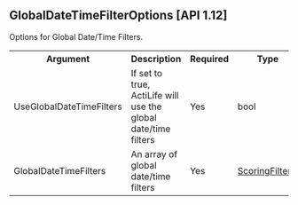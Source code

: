 ## GlobalDateTimeFilterOptions [API 1.12]

Options for Global Date/Time Filters.

<table>
  <tr>
    <th>Argument</th>
    <th>Description</th>
    <th>Required</th>
    <th>Type</th>
  </tr>
  <tr>
    <td>UseGlobalDateTimeFilters</td>
    <td>If set to true, ActiLife will use the global date/time filters</td>
    <td>Yes</td>
    <td>bool</td>
  </tr>
  <tr>
    <td>GlobalDateTimeFilters</td>
    <td>An array of global date/time filters</td>
    <td>Yes</td>
    <td><a href="../elements/scoringFilter.md">ScoringFilter</a>[]</td>
  </tr>
</table>
